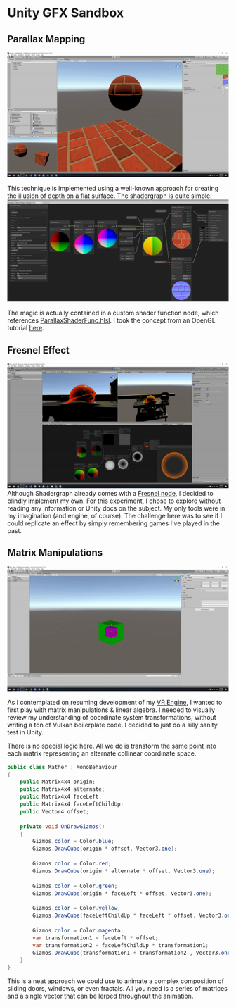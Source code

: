 # Unity GFX Sandbox

## Parallax Mapping
![Demo](https://github.com/kilogold/UnityGfxSandbox/blob/master/ReadMe/Parallax.gif?raw=true)

This technique is implemented using a well-known approach for creating the illusion of depth on a flat surface. 
The shadergraph is quite simple:
![ShaderGraph](https://github.com/kilogold/UnityGfxSandbox/blob/master/ReadMe/Img2.png?raw=true)

The magic is actually contained in a custom shader function node, which references [ParallaxShaderFunc.hlsl](https://github.com/kilogold/UnityGfxSandbox/blob/master/Assets/ParallaxShaderFunc.hlsl).
 I took the concept from an OpenGL tutorial [here](https://learnopengl.com/Advanced-Lighting/Parallax-Mapping).

## Fresnel Effect
![Demo](https://github.com/kilogold/UnityGfxSandbox/blob/master/ReadMe/Fresnel.gif?raw=true)
Although Shadergraph already comes with a [Fresnel node]([https://docs.unity3d.com/Packages/com.unity.shadergraph@6.9/manual/Fresnel-Effect-Node.html](https://docs.unity3d.com/Packages/com.unity.shadergraph@6.9/manual/Fresnel-Effect-Node.html)), I decided to blindly implement my own.
For this experiment, I chose to explore without reading any information or Unity docs on the subject. 
My only tools were in my imagination (and engine, of course). 
The challenge here was to see if I could replicate an effect by simply remembering games I've played in the past.

## Matrix Manipulations
![Demo](https://github.com/kilogold/UnityGfxSandbox/blob/master/ReadMe/Matrix.gif?raw=true)

As I contemplated on resuming development of my [VR Engine](https://dev.azure.com/bonillakelvin/VR%20Engine), I wanted to first play with matrix manipulations & linear algebra. I needed to visually review my understanding of coordinate system transformations, without writing a ton of Vulkan boilerplate code. I decided to just do a silly sanity test in Unity.

There is no special logic here. All we do is transform the same point into each matrix representing an alternate collinear coordinate space. 
```cs
public class Mather : MonoBehaviour
{
    public Matrix4x4 origin;
    public Matrix4x4 alternate;
    public Matrix4x4 faceLeft;
    public Matrix4x4 faceLeftChildUp;
    public Vector4 offset;

    private void OnDrawGizmos()
    {
        Gizmos.color = Color.blue;
        Gizmos.DrawCube(origin * offset, Vector3.one);

        Gizmos.color = Color.red;
        Gizmos.DrawCube(origin * alternate * offset, Vector3.one);

        Gizmos.color = Color.green;
        Gizmos.DrawCube(origin * faceLeft * offset, Vector3.one);

        Gizmos.color = Color.yellow;
        Gizmos.DrawCube(faceLeftChildUp * faceLeft * offset, Vector3.one * 0.5f);

        Gizmos.color = Color.magenta;
        var transformation1 = faceLeft * offset;
        var transformation2 = faceLeftChildUp * transformation1;
        Gizmos.DrawCube(transformation1 + transformation2 , Vector3.one * 0.5f);
    }
}
```

This is a neat approach we could use to animate a complex composition of sliding doors, windows, or even fractals. All you need is a series of matrices and a single vector that can be lerped throughout the animation. 